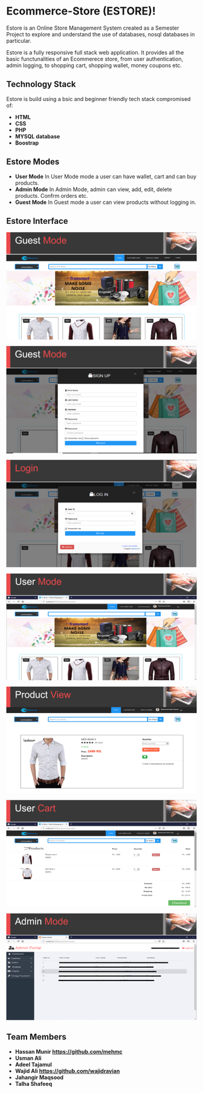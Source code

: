 ﻿# Ecommerce-Store (ESTORE)!

Estore is an Online Store Management System created as a Semester Project to explore and understand the use of databases, nosql databases in particular.

Estore is a fully responsive full stack web application. It provides all the basic functunalities of an Ecommerece store, from user authentication, admin logging, to shopping cart, shopping wallet, money coupons etc.

## Technology Stack

Estore is build using a bsic and beginner friendly tech stack compromised of:

- **HTML**
- **CSS**
- **PHP**
- **MYSQL database**
- **Boostrap**

## Estore Modes

- **User Mode**
  In User Mode mode a user can have wallet, cart and can buy products.
- **Admin Mode**
  In Admin Mode, admin can view, add, edit, delete products.
  Confrm orders etc.
- **Guest Mode**
  In Guest mode a user can view products without logging in.

## Estore Interface

![Estore Guest Mode Interface](README_IMAGES/guest_mode.png)

![Estore Signup Interface](README_IMAGES/signup.png)

![Estore Login Interface](README_IMAGES/login.png)

![Estore User Mode Interface](README_IMAGES/user_mode.png)

![Estore Product View Interface](README_IMAGES/product_view.png)

![Estore Cart Interface](README_IMAGES/cart.png)

![Estore Admin Mode Interface](README_IMAGES/admin_mode.png)


## Team Members
- **Hassan Munir https://github.com/mehmc**
- **Usman Ali**
- **Adeel Tajamul**
- **Wajid Ali https://github.com/wajidravian**
- **Jahangir Maqsood**
- **Talha Shafeeq**
